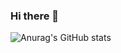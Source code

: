 ### Hi there 👋

![Anurag's GitHub stats](https://github-readme-stats.vercel.app/api?username=bqyden&show_icons=true&theme=highcontrast)
